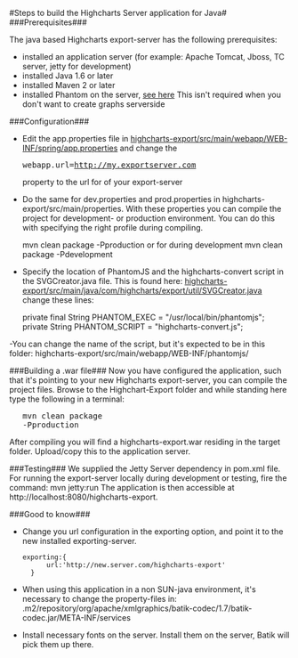 #Steps to build the Highcharts Server application for Java#
###Prerequisites###

The java based Highcharts export-server has the following prerequisites:
- installed an application server (for example: Apache Tomcat, Jboss, TC server, jetty for development)
- installed Java 1.6 or later
- installed Maven 2 or later
- installed Phantom on the server, <a href="https://github.com/highslide-software/highcharts.com/blob/master/exporting-server/phantomjs/readme.md">see here</a> This isn't required when you don't want to create graphs serverside

###Configuration###
- Edit the app.properties file in <a href="https://github.com/highslide-software/highcharts.com/blob/master/exporting-server/java/highcharts-export/src/main/webapp/WEB-INF/spring/app.properties">highcharts-export/src/main/webapp/WEB-INF/spring/app.properties</a> and change the <pre>webapp.url=http://my.exportserver.com</pre> property to the url for of your export-server
- Do the same for dev.properties and prod.properties in highcharts-export/src/main/properties. With these properties you can compile the project for development- or production environment. You can do this with specifying the right profile during compiling. 

    mvn clean package -Pproduction 
or for during development
    mvn clean package -Pdevelopment
    
- Specify the location of PhantomJS and the highcharts-convert script in the SVGCreator.java file. This is found here: <a href="https://github.com/highslide-software/highcharts.com/blob/master/exporting-server/java/highcharts-export/src/main/java/com/highcharts/export/util/SVGCreator.java">highcharts-export/src/main/java/com/highcharts/export/util/SVGCreator.java</a> change these lines:

    private final String PHANTOM_EXEC = "/usr/local/bin/phantomjs";
    private String PHANTOM_SCRIPT = "highcharts-convert.js";

-You can change the name of the script, but it's expected to be in this folder: highcharts-export/src/main/webapp/WEB-INF/phantomjs/


###Building a .war file###
Now you have configured the application, such that it's pointing to your new Highcharts export-server, you can compile the project files. Browse to the Highchart-Export folder and while standing here type the following in a terminal: <ul style="list-style-type:none"><li><pre>mvn clean package -Pproduction</pre></li></ul>
After compiling you will find a highcharts-export.war residing in the target folder. Upload/copy this to the application server.

###Testing###
We supplied the <a hre="http://jetty.codehaus.org/jetty/">Jetty Server</a> dependency in pom.xml file. For running the export-server locally during development or testing, fire the command:
    mvn jetty:run
The application is then accessible at http://localhost:8080/highcharts-export.

###Good to know###
- Change you url configuration in the exporting option, and point it to the new installed exporting-server.

    <pre><code>exporting:{ 
        url:'http://new.server.com/highcharts-export' 
    }</code></pre>
- When using this application in a non SUN-java environment, it's necessary to change the property-files in: .m2/repository/org/apache/xmlgraphics/batik-codec/1.7/batik-codec.jar/META-INF/services</p>
- Install necessary fonts on the server. Install them on the server, Batik will pick them up there.</p>

